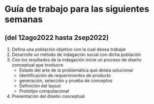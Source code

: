 # Guía de trabajo para las siguientes semanas 
## (del 12ago2022 hasta 2sep2022)
1. Defina una población objetivo con la cual desea trabajar
2. Desarrolle un método de indagación social con dicha población
3. Con los resultados de la indagación inicie un proceso de diseño conceptual que involucre
	- Estado del arte de la problemática que desea solucionar
	- Identificación de requerimientos de producto
	- generación, selección y prueba de conceptos
	- Definición del layout 
	- Prototipo computacional
4. Presentación del diseño conceptual